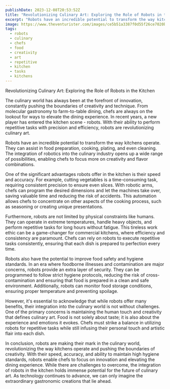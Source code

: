 ```yaml
---
publishDate: 2023-12-08T20:53:52Z
title: "Revolutionizing Culinary Art: Exploring the Role of Robots in the Kitchen"
excerpt: "Robots have an incredible potential to transform the way kitchens operate. They can assist in food preparation, cooking, plating, and even cleaning. The integration of robotics into the culinary industry opens up a wide range of possibilities, enabling chefs to focus more on creativity and flavor combinations."
image: https://www.theventurister.com/images/ce5b51a3387f0d55f26ce7020bf0c627.png
tags:
  - robots
  - culinary
  - chefs
  - food
  - creativity
  - art
  - repetitive
  - kitchen
  - tasks
  - kitchens
---
```


Revolutionizing Culinary Art: Exploring the Role of Robots in the Kitchen

The culinary world has always been at the forefront of innovation, constantly pushing the boundaries of creativity and technique. From molecular gastronomy to farm-to-table dining, chefs are always on the lookout for ways to elevate the dining experience. In recent years, a new player has entered the kitchen scene - robots. With their ability to perform repetitive tasks with precision and efficiency, robots are revolutionizing culinary art.

Robots have an incredible potential to transform the way kitchens operate. They can assist in food preparation, cooking, plating, and even cleaning. The integration of robotics into the culinary industry opens up a wide range of possibilities, enabling chefs to focus more on creativity and flavor combinations.

One of the significant advantages robots offer in the kitchen is their speed and accuracy. For example, cutting vegetables is a time-consuming task, requiring consistent precision to ensure even slices. With robotic arms, chefs can program the desired dimensions and let the machines take over, saving valuable time and reducing the risk of accidents. This automation allows chefs to concentrate on other aspects of the cooking process, such as seasoning or creating unique presentations.

Furthermore, robots are not limited by physical constraints like humans. They can operate in extreme temperatures, handle heavy objects, and perform repetitive tasks for long hours without fatigue. This tireless work ethic can be a game-changer for commercial kitchens, where efficiency and consistency are paramount. Chefs can rely on robots to execute repetitive tasks consistently, ensuring that each dish is prepared to perfection every time.

Robots also have the potential to improve food safety and hygiene standards. In an era where foodborne illnesses and contamination are major concerns, robots provide an extra layer of security. They can be programmed to follow strict hygiene protocols, reducing the risk of cross-contamination and ensuring that food is prepared in a clean and safe environment. Additionally, robots can monitor food storage conditions, ensuring proper temperature and preventing spoilage.

However, it's essential to acknowledge that while robots offer many benefits, their integration into the culinary world is not without challenges. One of the primary concerns is maintaining the human touch and creativity that defines culinary art. Food is not solely about taste; it is also about the experience and emotions it evokes. Chefs must strike a balance in utilizing robots for repetitive tasks while still infusing their personal touch and artistic flair into each dish.

In conclusion, robots are making their mark in the culinary world, revolutionizing the way kitchens operate and pushing the boundaries of creativity. With their speed, accuracy, and ability to maintain high hygiene standards, robots enable chefs to focus on innovation and elevating the dining experience. While there are challenges to overcome, the integration of robots in the kitchen holds immense potential for the future of culinary art. As technology continues to advance, we can only imagine the extraordinary gastronomic creations that lie ahead.
